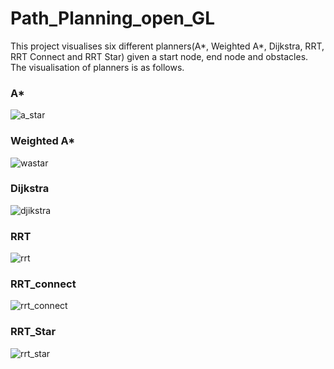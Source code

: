 # Path_Planning_open_GL

This project visualises six different planners(A*, Weighted A*, Dijkstra, RRT, RRT Connect and RRT Star) given a start node, end node and obstacles. 
The visualisation of planners is as follows.

### A*
![a_star](https://user-images.githubusercontent.com/68541043/149853150-f6b89667-8914-42a0-984d-e03da7b5ee11.gif)

### Weighted A*
![wastar](https://user-images.githubusercontent.com/68541043/149853168-2fadcf96-4eb4-4305-8852-8519252210e1.gif)

### Dijkstra 
![djikstra](https://user-images.githubusercontent.com/68541043/149853185-e7fbd994-8a75-4713-86c0-4c5a9fa1819c.gif)

### RRT
![rrt](https://user-images.githubusercontent.com/68541043/149853195-0fb66710-4daf-409a-adfd-01d503dba89f.gif)

### RRT_connect
![rrt_connect](https://user-images.githubusercontent.com/68541043/149853205-0c67a09d-74f3-4d1b-b2e5-06c95aad3a90.gif)

### RRT_Star
![rrt_star](https://user-images.githubusercontent.com/68541043/149853214-215ca961-eec2-4636-a065-504e93549a0e.gif)
